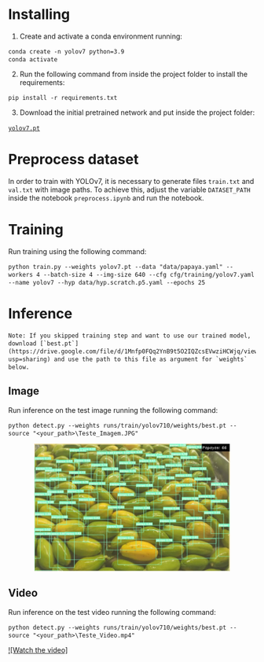 # Installing

1. Create and activate a conda environment running:
``` shell
conda create -n yolov7 python=3.9
conda activate
```

2. Run the following command from inside the project folder to install the requirements:
``` shell
pip install -r requirements.txt
```

3. Download the initial pretrained network and put inside the project folder:

[`yolov7.pt`](https://github.com/WongKinYiu/yolov7/releases/download/v0.1/yolov7.pt)

# Preprocess dataset

In order to train with YOLOv7, it is necessary to generate files `train.txt` and `val.txt` with image paths. To achieve this, adjust the variable `DATASET_PATH` inside the notebook `preprocess.ipynb` and run the notebook.

# Training

Run training using the following command:
``` shell
python train.py --weights yolov7.pt --data "data/papaya.yaml" --workers 4 --batch-size 4 --img-size 640 --cfg cfg/training/yolov7.yaml --name yolov7 --hyp data/hyp.scratch.p5.yaml --epochs 25
```

# Inference 

```
Note: If you skipped training step and want to use our trained model, download [`best.pt`](https://drive.google.com/file/d/1Mnfp0FQq2YnB9t5O2IQZcsEVwziHCWjq/view?usp=sharing) and use the path to this file as argument for `weights` below.
```

## Image

Run inference on the test image running the following command:
``` shell
python detect.py --weights runs/train/yolov710/weights/best.pt --source "<your_path>\Teste_Imagem.JPG"
```

<div align="center">
    <a href="./">
        <img src="./results/Teste_Imagem.JPG" width="79%"/>
    </a>
</div>

## Video

Run inference on the test video running the following command:
``` shell
python detect.py --weights runs/train/yolov710/weights/best.pt --source "<your_path>\Teste_Video.mp4"
```

[![Watch the video]](https://drive.google.com/uc?export=view&id=1MImYuArok7Ju0qz1xMxDQbiCePH2b5Av)
